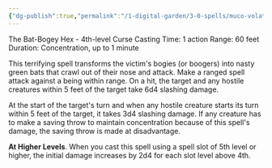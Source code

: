 ```yaml
---
{"dg-publish":true,"permalink":"/1-digital-garden/3-0-spells/muco-volatilis/"}
---
```


The Bat-Bogey Hex - 4th-level Curse 
Casting Time: 1 action 
Range: 60 feet 
Duration: Concentration, up to 1 minute 

This terrifying spell transforms the victim's bogies (or boogers) into nasty green bats that crawl out of their nose and attack. Make a ranged spell attack against a being within range. On a hit, the target and any hostile creatures within 5 feet of the target take 6d4 slashing damage. 

At the start of the target's turn and when any hostile creature starts its turn within 5 feet of the target, it takes 3d4 slashing damage. If any creature has to make a saving throw to maintain concentration because of this spell's damage, the saving throw is made at disadvantage. 

**At Higher Levels**. When you cast this spell using a spell slot of 5th level or higher, the initial damage increases by 2d4 for each slot level above 4th.